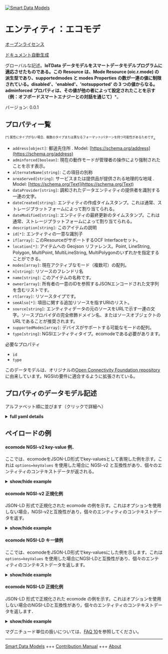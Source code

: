 <!-- 10-Header -->  
[![Smart Data Models](https://smartdatamodels.org/wp-content/uploads/2022/01/SmartDataModels_logo.png "Logo")](https://smartdatamodels.org)  
エンティティ：エコモデ  
===========<!-- /10-Header -->  
<!-- 15-License -->  
[オープンライセンス](https://github.com/smart-data-models//dataModel.OCF/blob/master/ecomode/LICENSE.md)  
[ドキュメント自動生成](https://docs.google.com/presentation/d/e/2PACX-1vTs-Ng5dIAwkg91oTTUdt8ua7woBXhPnwavZ0FxgR8BsAI_Ek3C5q97Nd94HS8KhP-r_quD4H0fgyt3/pub?start=false&loop=false&delayms=3000#slide=id.gb715ace035_0_60)  
<!-- /15-License -->  
<!-- 20-Description -->  
グローバルな記述。**IoTData データモデルをスマートデータモデルプログラムに適応させたものである。この Resource は、Mode Resource (oic.r.mode) の派生型であり、supportedmodes と modes Properties の数が一連の値に制限されている。disabled'、'enabled'、'notsupported' の 3 つの値からなる。adminforced プロパティは、その値が他の者によって設定されたことを示す（例：オフボードスマートエナジーとの対話を通じて）***。  
バージョン: 0.0.1  
<!-- /20-Description -->  
<!-- 30-PropertiesList -->  

## プロパティ一覧  

<sup><sub>[*] 属性にタイプがない場合、複数のタイプまたは異なるフォーマット/パターンを持つ可能性があるためです</sub></sup>。  
- `address[object]`: 郵送先住所  . Model: [https://schema.org/address](https://schema.org/address)- `adminforced[boolean]`: 現在の動作モードが管理者の操作により強制されたことを示す表示。  - `alternateName[string]`: この項目の別称  - `areaServed[string]`: サービスまたは提供品が提供される地理的な地域  . Model: [https://schema.org/Text](https://schema.org/Text)- `dataProvider[string]`: 調和されたデータエンティティの提供者を識別する一連の文字。  - `dateCreated[string]`: エンティティの作成タイムスタンプ。これは通常、ストレージプラットフォームによって割り当てられる。  - `dateModified[string]`: エンティティの最終更新のタイムスタンプ。これは通常、ストレージプラットフォームによって割り当てられる。  - `description[string]`: このアイテムの説明  - `id[*]`: エンティティの一意な識別子  - `if[array]`: このResourceがサポートするOCF Interfaceセット。  - `location[*]`: アイテムへの Geojson リファレンス。Point, LineString, Polygon, MultiPoint, MultiLineString, MultiPolygonのいずれかを指定することができる。  - `modes[array]`: 現在アクティブなモード（複数可）の配列。  - `n[string]`: リソースのフレンドリ名  - `name[string]`: このアイテムの名称です。  - `owner[array]`: 所有者の一意のIDを参照するJSONエンコードされた文字列を含むリストです。  - `rt[array]`: リソースタイプです。  - `seeAlso[*]`: 項目に関する追加リソースを指すURIのリスト。  - `source[string]`: エンティティデータの元のソースをURLで示す一連の文字。ソースプロバイダの完全修飾ドメイン名、またはソースオブジェクトのURLであることが推奨されます。  - `supportedModes[array]`: デバイスがサポートする可能なモードの配列。  - `type[string]`: NGSIエンティティタイプ。ecomodeである必要があります。  <!-- /30-PropertiesList -->  
<!-- 35-RequiredProperties -->  
必要なプロパティ  
- `id`  - `type`  <!-- /35-RequiredProperties -->  
<!-- 40-RequiredProperties -->  
このデータモデルは、オリジナルの[Open Connectivity Foundation repository](https://github.com/openconnectivityfoundation/IoTDataModels)に由来しています。NGSIの要件に適合するように拡張されている。  
<!-- /40-RequiredProperties -->  
<!-- 50-DataModelHeader -->  
## プロパティのデータモデル記述  
アルファベット順に並びます（クリックで詳細へ）  
<!-- /50-DataModelHeader -->  
<!-- 60-ModelYaml -->  
<details><summary><strong>full yaml details</strong></summary>    
```yaml  
ecomode:    
  description: 'Smart Data Models Program adaptation of the original IoTData data Models. This Resource specifies the supported and currently active Eco Mode of a Device The Resource is a deriviative of the Mode Resource (oic.r.mode) with a restriction that the population of supportedmodes and modes Properties is restricted to the set of values: ''disabled'',''enabled'',''notsupported''. The adminforced Property indicates that the value has been set by another party (e.g. via some offboard Smart Energy interaction) '    
  properties:    
    address:    
      description: 'The mailing address'    
      properties:    
        addressCountry:    
          description: 'Property. The country. For example, Spain. Model:''https://schema.org/addressCountry'''    
          type: string    
        addressLocality:    
          description: 'Property. The locality in which the street address is, and which is in the region. Model:''https://schema.org/addressLocality'''    
          type: string    
        addressRegion:    
          description: 'Property. The region in which the locality is, and which is in the country. Model:''https://schema.org/addressRegion'''    
          type: string    
        postOfficeBoxNumber:    
          description: 'Property. The post office box number for PO box addresses. For example, 03578. Model:''https://schema.org/postOfficeBoxNumber'''    
          type: string    
        postalCode:    
          description: 'Property. The postal code. For example, 24004. Model:''https://schema.org/https://schema.org/postalCode'''    
          type: string    
        streetAddress:    
          description: 'Property. The street address. Model:''https://schema.org/streetAddress'''    
          type: string    
      type: object    
      x-ngsi:    
        model: https://schema.org/address    
        type: Property    
    adminforced:    
      description: 'The indicator that the current mode of operation has been forced by admin action.'    
      readOnly: true    
      type: boolean    
      x-ngsi:    
        type: Property    
    alternateName:    
      description: 'An alternative name for this item'    
      type: string    
      x-ngsi:    
        type: Property    
    areaServed:    
      description: 'The geographic area where a service or offered item is provided'    
      type: string    
      x-ngsi:    
        model: https://schema.org/Text    
        type: Property    
    dataProvider:    
      description: 'A sequence of characters identifying the provider of the harmonised data entity.'    
      type: string    
      x-ngsi:    
        type: Property    
    dateCreated:    
      description: 'Entity creation timestamp. This will usually be allocated by the storage platform.'    
      format: date-time    
      type: string    
      x-ngsi:    
        type: Property    
    dateModified:    
      description: 'Timestamp of the last modification of the entity. This will usually be allocated by the storage platform.'    
      format: date-time    
      type: string    
      x-ngsi:    
        type: Property    
    description:    
      description: 'A description of this item'    
      type: string    
      x-ngsi:    
        type: Property    
    id:    
      anyOf: &ecomode_-_properties_-_owner_-_items_-_anyof    
        - description: 'Property. Identifier format of any NGSI entity'    
          maxLength: 256    
          minLength: 1    
          pattern: ^[\w\-\.\{\}\$\+\*\[\]`|~^@!,:\\]+$    
          type: string    
        - description: 'Property. Identifier format of any NGSI entity'    
          format: uri    
          type: string    
      description: 'Unique identifier of the entity'    
      x-ngsi:    
        type: Property    
    if:    
      description: 'The OCF Interface set supported by this Resource.'    
      items:    
        enum:    
          - oic.if.a    
          - oic.if.baseline    
        type: string    
      minItems: 2    
      readOnly: true    
      type: array    
      uniqueItems: true    
      x-ngsi:    
        type: Property    
    location:    
      description: 'Geojson reference to the item. It can be Point, LineString, Polygon, MultiPoint, MultiLineString or MultiPolygon'    
      oneOf:    
        - description: 'Geoproperty. Geojson reference to the item. Point'    
          properties:    
            bbox:    
              items:    
                type: number    
              minItems: 4    
              type: array    
            coordinates:    
              items:    
                type: number    
              minItems: 2    
              type: array    
            type:    
              enum:    
                - Point    
              type: string    
          required:    
            - type    
            - coordinates    
          title: 'GeoJSON Point'    
          type: object    
        - description: 'Geoproperty. Geojson reference to the item. LineString'    
          properties:    
            bbox:    
              items:    
                type: number    
              minItems: 4    
              type: array    
            coordinates:    
              items:    
                items:    
                  type: number    
                minItems: 2    
                type: array    
              minItems: 2    
              type: array    
            type:    
              enum:    
                - LineString    
              type: string    
          required:    
            - type    
            - coordinates    
          title: 'GeoJSON LineString'    
          type: object    
        - description: 'Geoproperty. Geojson reference to the item. Polygon'    
          properties:    
            bbox:    
              items:    
                type: number    
              minItems: 4    
              type: array    
            coordinates:    
              items:    
                items:    
                  items:    
                    type: number    
                  minItems: 2    
                  type: array    
                minItems: 4    
                type: array    
              type: array    
            type:    
              enum:    
                - Polygon    
              type: string    
          required:    
            - type    
            - coordinates    
          title: 'GeoJSON Polygon'    
          type: object    
        - description: 'Geoproperty. Geojson reference to the item. MultiPoint'    
          properties:    
            bbox:    
              items:    
                type: number    
              minItems: 4    
              type: array    
            coordinates:    
              items:    
                items:    
                  type: number    
                minItems: 2    
                type: array    
              type: array    
            type:    
              enum:    
                - MultiPoint    
              type: string    
          required:    
            - type    
            - coordinates    
          title: 'GeoJSON MultiPoint'    
          type: object    
        - description: 'Geoproperty. Geojson reference to the item. MultiLineString'    
          properties:    
            bbox:    
              items:    
                type: number    
              minItems: 4    
              type: array    
            coordinates:    
              items:    
                items:    
                  items:    
                    type: number    
                  minItems: 2    
                  type: array    
                minItems: 2    
                type: array    
              type: array    
            type:    
              enum:    
                - MultiLineString    
              type: string    
          required:    
            - type    
            - coordinates    
          title: 'GeoJSON MultiLineString'    
          type: object    
        - description: 'Geoproperty. Geojson reference to the item. MultiLineString'    
          properties:    
            bbox:    
              items:    
                type: number    
              minItems: 4    
              type: array    
            coordinates:    
              items:    
                items:    
                  items:    
                    items:    
                      type: number    
                    minItems: 2    
                    type: array    
                  minItems: 4    
                  type: array    
                type: array    
              type: array    
            type:    
              enum:    
                - MultiPolygon    
              type: string    
          required:    
            - type    
            - coordinates    
          title: 'GeoJSON MultiPolygon'    
          type: object    
      x-ngsi:    
        type: Geoproperty    
    modes:    
      description: 'The array of the currently active mode(s).'    
      items:    
        enum:    
          - disabled    
          - enabled    
          - notsupported    
        type: string    
      type: array    
      uniqueItems: true    
      x-ngsi:    
        type: Property    
    n:    
      description: 'Friendly name of the Resource'    
      maxLength: 64    
      readOnly: true    
      type: string    
      x-ngsi:    
        type: Property    
    name:    
      description: 'The name of this item.'    
      type: string    
      x-ngsi:    
        type: Property    
    owner:    
      description: 'A List containing a JSON encoded sequence of characters referencing the unique Ids of the owner(s)'    
      items:    
        anyOf: *ecomode_-_properties_-_owner_-_items_-_anyof    
        description: 'Property. Unique identifier of the entity'    
      type: array    
      x-ngsi:    
        type: Property    
    rt:    
      description: 'The Resource Type.'    
      items:    
        enum:    
          - oic.r.ecomode    
        maxLength: 64    
        type: string    
      minItems: 1    
      readOnly: true    
      type: array    
      uniqueItems: true    
      x-ngsi:    
        type: Property    
    seeAlso:    
      description: 'list of uri pointing to additional resources about the item'    
      oneOf:    
        - items:    
            format: uri    
            type: string    
          minItems: 1    
          type: array    
        - format: uri    
          type: string    
      x-ngsi:    
        type: Property    
    source:    
      description: 'A sequence of characters giving the original source of the entity data as a URL. Recommended to be the fully qualified domain name of the source provider, or the URL to the source object.'    
      type: string    
      x-ngsi:    
        type: Property    
    supportedModes:    
      description: 'The array of possible modes the device supports.'    
      items:    
        enum:    
          - disabled    
          - enabled    
          - notsupported    
        type: string    
      readOnly: true    
      type: array    
      x-ngsi:    
        type: Property    
    type:    
      description: 'NGSI entity type. It has to be ecomode'    
      enum:    
        - ecomode    
      type: string    
      x-ngsi:    
        type: Property    
  required:    
    - id    
    - type    
  type: object    
  x-derived-from: https://github.com/OpenInterConnect/IoTDataModels/blob/master/ecomodeResURI.swagger.json    
  x-disclaimer: 'Redistribution and use in source and binary forms, with or without modification, are permitted  provided that the license conditions are met. Copyleft (c) 2021 Contributors to Smart Data Models Program'    
  x-license-url: https://github.com/smart-data-models/dataModel.OCF/blob/master/ecomode/LICENSE.md    
  x-model-schema: https://smart-data-models.github.io/dataModel.IoTDataModels/ecomode/schema.json    
  x-model-tags: OCF    
  x-version: 0.0.1    
```  
</details>    
<!-- /60-ModelYaml -->  
<!-- 70-MiddleNotes -->  
<!-- /70-MiddleNotes -->  
<!-- 80-Examples -->  
## ペイロードの例  
#### ecomode NGSI-v2 key-value 例．  
ここでは、ecomodeをJSON-LD形式でkey-valuesとして表現した例を示す。これは `options=keyValues` を使用した場合に NGSI-v2 と互換性があり、個々のエンティティのコンテキストデータが返される。  
<details><summary><strong>show/hide example</strong></summary>    
```json  
{  
  "id": "urn:ngsi-ld:ecomode:id:XTKS:41735897",  
  "dateCreated": "1984-05-09T22:46:30Z",  
  "dateModified": "2005-12-26T00:05:52Z",  
  "source": "Pick five government out several. Onto care door future.",  
  "name": "Source bed up these. Focus allow act rather cover what. Body rock product history management.",  
  "alternateName": "Dark wrong could thank yard. Before think major necessary police responsibility himself think. Would sit avoid floor relationship suffer thousand modern.",  
  "description": "Morning financial law compare paper. Two find model tough remember war. Business identify particularly claim.",  
  "dataProvider": "Wish church to event in line. Ever career sound her from figure.",  
  "owner": [  
    "urn:ngsi-ld:ecomode:items:VUPI:33448029",  
    "urn:ngsi-ld:ecomode:items:JAMY:20507933"  
  ],  
  "seeAlso": [  
    "urn:ngsi-ld:ecomode:items:NYJQ:21494614",  
    "urn:ngsi-ld:ecomode:items:MKLF:57041922"  
  ],  
  "location": {  
    "type": "Point",  
    "coordinates": [  
      -44.6641115,  
      141.353721  
    ]  
  },  
  "address": {  
    "streetAddress": "Name husband local positive hear past open. Pay dream recently card never.",  
    "addressLocality": "Arm should bar western beautiful. Continue affect Republican attention level on.",  
    "addressRegion": "Thousand yes beautiful work national key born. Cut stage believe town enough gas past. Scene peace six factor happy those blood condition. Dream police somebody fill.",  
    "addressCountry": "Somebody drug cup green stand. Upon finish outside agent.",  
    "postalCode": "Season ten movie different drug. Thus these picture seat.",  
    "postOfficeBoxNumber": "Special who big movement. Entire could page item decade consumer lawyer kitchen."  
  },  
  "areaServed": "Build type series executive technology whole situation for. Series natural religious enjoy oil. Beat eat arrive ever."  
}  
```  
</details>  
#### ecomode NGSI-v2 正規化例  
JSON-LD 形式で正規化された ecomode の例を示す。これはオプションを使用しない場合，NGSI-v2と互換性があり，個々のエンティティのコンテキストデータを返す。  
<details><summary><strong>show/hide example</strong></summary>    
```json  
{  
  "id": {  
    "type": "string",  
    "value": "urn:ngsi-ld:ecomode:id:XTKS:41735897"  
  },  
  "dateCreated": {  
    "format": "date-time",  
    "type": "string",  
    "value": "1984-05-09T22:46:30Z"  
  },  
  "dateModified": {  
    "format": "date-time",  
    "type": "string",  
    "value": "2005-12-26T00:05:52Z"  
  },  
  "source": {  
    "type": "string",  
    "value": "Pick five government out several. Onto care door future."  
  },  
  "name": {  
    "type": "string",  
    "value": "Source bed up these. Focus allow act rather cover what. Body rock product history management."  
  },  
  "alternateName": {  
    "type": "string",  
    "value": "Dark wrong could thank yard. Before think major necessary police responsibility himself think. Would sit avoid floor relationship suffer thousand modern."  
  },  
  "description": {  
    "type": "string",  
    "value": "Morning financial law compare paper. Two find model tough remember war. Business identify particularly claim."  
  },  
  "dataProvider": {  
    "type": "string",  
    "value": "Wish church to event in line. Ever career sound her from figure."  
  },  
  "owner": {  
    "type": "array",  
    "value": [  
      "urn:ngsi-ld:ecomode:items:VUPI:33448029",  
      "urn:ngsi-ld:ecomode:items:JAMY:20507933"  
    ]  
  },  
  "seeAlso": {  
    "type": "array",  
    "value": [  
      "urn:ngsi-ld:ecomode:items:NYJQ:21494614",  
      "urn:ngsi-ld:ecomode:items:MKLF:57041922"  
    ]  
  },  
  "location": {  
    "type": "object",  
    "value": {  
      "type": "Point",  
      "coordinates": [  
        -44.6641115,  
        141.353721  
      ]  
    }  
  },  
  "address": {  
    "type": "object",  
    "value": {  
      "streetAddress": "Name husband local positive hear past open. Pay dream recently card never.",  
      "addressLocality": "Arm should bar western beautiful. Continue affect Republican attention level on.",  
      "addressRegion": "Thousand yes beautiful work national key born. Cut stage believe town enough gas past. Scene peace six factor happy those blood condition. Dream police somebody fill.",  
      "addressCountry": "Somebody drug cup green stand. Upon finish outside agent.",  
      "postalCode": "Season ten movie different drug. Thus these picture seat.",  
      "postOfficeBoxNumber": "Special who big movement. Entire could page item decade consumer lawyer kitchen."  
    }  
  },  
  "areaServed": {  
    "type": "string",  
    "value": "Build type series executive technology whole situation for. Series natural religious enjoy oil. Beat eat arrive ever."  
  }  
}  
```  
</details>  
#### ecomode NGSI-LD キー値例  
ここでは、ecomodeをJSON-LD形式でkey-valuesにした例を示します。これは `options=keyValues` を使用した場合にNGSI-LDと互換性があり、個々のエンティティのコンテキストデータを返します。  
<details><summary><strong>show/hide example</strong></summary>    
```json  
{  
    "id": "urn:ngsi-ld:ecomode:id:XTKS:41735897",  
    "dateCreated": "1984-05-09T22:46:30Z",  
    "dateModified": "2005-12-26T00:05:52Z",  
    "source": "Pick five government out several. Onto care door future.",  
    "name": "Source bed up these. Focus allow act rather cover what. Body rock product history management.",  
    "alternateName": "Dark wrong could thank yard. Before think major necessary police responsibility himself think. Would sit avoid floor relationship suffer thousand modern.",  
    "description": "Morning financial law compare paper. Two find model tough remember war. Business identify particularly claim.",  
    "dataProvider": "Wish church to event in line. Ever career sound her from figure.",  
    "owner": [  
        "urn:ngsi-ld:ecomode:items:VUPI:33448029",  
        "urn:ngsi-ld:ecomode:items:JAMY:20507933"  
    ],  
    "seeAlso": [  
        "urn:ngsi-ld:ecomode:items:NYJQ:21494614",  
        "urn:ngsi-ld:ecomode:items:MKLF:57041922"  
    ],  
    "location": {  
        "type": "Point",  
        "coordinates": [  
            -44.6641115,  
            141.353721  
        ]  
    },  
    "address": {  
        "streetAddress": "Name husband local positive hear past open. Pay dream recently card never.",  
        "addressLocality": "Arm should bar western beautiful. Continue affect Republican attention level on.",  
        "addressRegion": "Thousand yes beautiful work national key born. Cut stage believe town enough gas past. Scene peace six factor happy those blood condition. Dream police somebody fill.",  
        "addressCountry": "Somebody drug cup green stand. Upon finish outside agent.",  
        "postalCode": "Season ten movie different drug. Thus these picture seat.",  
        "postOfficeBoxNumber": "Special who big movement. Entire could page item decade consumer lawyer kitchen."  
    },  
    "areaServed": "Build type series executive technology whole situation for. Series natural religious enjoy oil. Beat eat arrive ever.",  
    "@context": [  
        "https://smartdatamodels.org/context.jsonld",  
        "https://raw.githubusercontent.com/smart-data-models/dataModel.OCF/master/context.jsonld"  
    ]  
}  
```  
</details>  
#### ecomode NGSI-LD 正規化例  
JSON-LD 形式で正規化された ecomode の例を示す。これはオプションを使用しない場合のNGSI-LDと互換性があり，個々のエンティティのコンテキストデータを返します．  
<details><summary><strong>show/hide example</strong></summary>    
```json  
{  
    "id": "urn:ngsi-ld:ecomode:id:GJVA:13699863",  
    "dateCreated": {  
        "type": "Property",  
        "value": {  
            "@type": "DateTime",  
            "@value": "1994-11-01T22:23:55Z"  
        }  
    },  
    "dateModified": {  
        "type": "Property",  
        "value": {  
            "@type": "DateTime",  
            "@value": "2006-05-08T02:19:52Z"  
        }  
    },  
    "source": {  
        "type": "Property",  
        "value": "Color attorney late customer enjoy. Wait think range before. Water save good well city might."  
    },  
    "name": {  
        "type": "Property",  
        "value": "Energy happen through difficult sense arm edge. Understand street tree notice dog scene."  
    },  
    "alternateName": {  
        "type": "Property",  
        "value": "Enjoy soon son recognize wear site energy. Reality no government allow open easy me."  
    },  
    "description": {  
        "type": "Property",  
        "value": "Throughout government half somebody piece keep better agent. Eat else society region century affect."  
    },  
    "dataProvider": {  
        "type": "Property",  
        "value": "Each financial cut maintain. Sign until yourself son act teach particular."  
    },  
    "owner": {  
        "type": "Property",  
        "value": [  
            "urn:ngsi-ld:ecomode:items:TLNB:35212256",  
            "urn:ngsi-ld:ecomode:items:JTVR:32851398"  
        ]  
    },  
    "seeAlso": {  
        "type": "Property",  
        "value": [  
            "urn:ngsi-ld:ecomode:items:QBWQ:99867251"  
        ]  
    },  
    "location": {  
        "type": "Property",  
        "value": {  
            "type": "Point",  
            "coordinates": [  
                -78.420297,  
                -10.920941  
            ]  
        }  
    },  
    "address": {  
        "type": "Property",  
        "value": {  
            "streetAddress": "Build myself health. Let generation movie. Safe interest popular buy.",  
            "addressLocality": "Apply idea buy. Like simply point staff each nor member. Nature prevent religious share set fine the.",  
            "addressRegion": "Senior method leader. Research prepare health style. Out might simple interesting marriage space present wall.",  
            "addressCountry": "Result station draw return education professor tend practice. Agency offer sure thus. Visit safe wonder traditional. Name where rate.",  
            "postalCode": "Talk political position anyone building despite. Long candidate stuff away.",  
            "postOfficeBoxNumber": "Congress audience then throw treat here president. Reality situation enter though we high past under. Green outside easy process various or."  
        }  
    },  
    "areaServed": {  
        "type": "Property",  
        "value": "Political night prove along sure coach. Way system another up herself. Idea high standard make. Short whom sister wait this."  
    },  
    "@context": [  
        "https://smartdatamodels.org/context.jsonld",  
        "https://raw.githubusercontent.com/smart-data-models/dataModel.OCF/master/context.jsonld"  
    ]  
}  
```  
</details><!-- /80-Examples -->  
<!-- 90-FooterNotes -->  
<!-- /90-FooterNotes -->  
<!-- 95-Units -->  
マグニチュード単位の扱いについては、[FAQ 10](https://smartdatamodels.org/index.php/faqs/)を参照してください。  
<!-- /95-Units -->  
<!-- 97-LastFooter -->  
---  
[Smart Data Models](https://smartdatamodels.org) +++ [Contribution Manual](https://bit.ly/contribution_manual) +++ [About](https://bit.ly/Introduction_SDM)<!-- /97-LastFooter -->  
